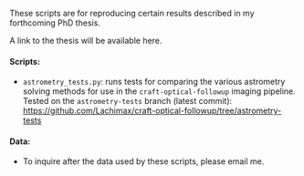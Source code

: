 These scripts are for reproducing certain results described in my forthcoming PhD thesis.

A link to the thesis will be available here.

#### Scripts: 

- `astrometry_tests.py`: runs tests for comparing the various astrometry solving methods for use in the 
`craft-optical-followup` imaging pipeline. Tested on the `astrometry-tests` branch (latest commit):
https://github.com/Lachimax/craft-optical-followup/tree/astrometry-tests

#### Data:

- To inquire after the data used by these scripts, please email me.
